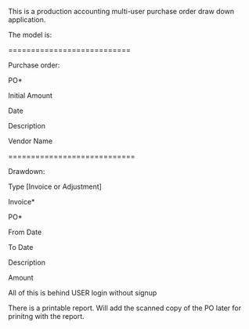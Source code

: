 This is a production accounting multi-user purchase order draw down application.

The model is:

===========================

Purchase order:

PO* <related>

Initial Amount 

Date

Description

Vendor Name

============================

Drawdown:

Type [Invoice or Adjustment]

Invoice*

PO* <related> 

From Date

To Date

Description

Amount

All of this is behind USER login without signup

There is a printable report.
Will add the scanned copy of the PO later for prinitng with the report.


